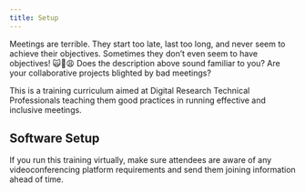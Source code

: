 ```yaml
---
title: Setup
---
```

Meetings are terrible. They start too late, last too long, and never seem to achieve their objectives. Sometimes they don’t even seem to have objectives! 🙀🤬😩
Does the description above sound familiar to you? Are your collaborative projects blighted by bad meetings? 

This is a training curriculum aimed at Digital Research Technical Professionals teaching them good practices in running effective and inclusive meetings.


## Software Setup

If you run this training virtually, make sure attendees are aware of any videoconferencing platform requirements and send them joining information ahead of time.


